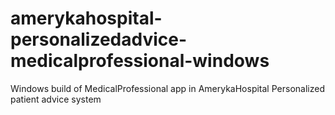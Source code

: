 # amerykahospital-personalizedadvice-medicalprofessional-windows
Windows build of MedicalProfessional app in AmerykaHospital Personalized patient advice system
